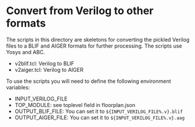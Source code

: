 # Convert from Verilog to other formats

The scripts in this directory are skeletons for converting the pickled Verilog files to a BLIF and AIGER formats for further processing.
The scripts use Yosys and ABC.

- v2blif.tcl:  Verilog to BLIF
- v2aiger.tcl: Verilog to AIGER

To use the scripts you will need to define the following environment variables:

- INPUT_VERILOG_FILE
- TOP_MODULE: see toplevel field in floorplan.json
- OUTPUT_BLIF_FILE: You can set it to `${INPUT_VERILOG_FILE%.v}.blif`
- OUTPUT_AIGER_FILE: You can set it to `${INPUT_VERILOG_FILE%.v}.aag`

